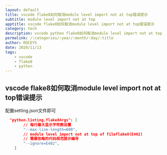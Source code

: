 ```yaml
---
layout: default
title: vscode flake8如何取消module level import not at top错误提示
subtitle: module level import not at top
apptitle: vscode flake8如何取消module level import not at top错误提示
category: tech
description: vscode python flake8如何取消module level import not at top of fileflake8(E402)错误提示 by ROCEYS 20201113
permalink: /:categories/:year/:month/:day/:title
author: ROCEYS
date: 2020/11/13
tags:
    - vscode
    - flake8
    - python
---
```


## vscode flake8如何取消module level import not at top错误提示

配置setting.json文件即可
```json
  "python.linting.flake8Args": [
		// 每行最大显示字符数设置
        "--max-line-length=600",
        // module level import not at top of fileflake8(E402) 
		// 需要忽略的代码规范提示编号
        "--ignore=E402",
    ]
```
